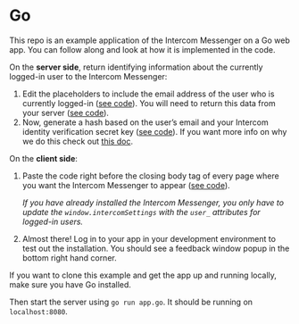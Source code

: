 # Go

This repo is an example application of the Intercom Messenger on a Go web app. You can follow along and look at how it is implemented in the code.

On the **server side**, return identifying information about the currently logged-in user to the Intercom Messenger:
1. Edit the placeholders to include the email address of the user who is currently logged-in ([see code](https://github.com/intercom/intercom-install-examples/blob/14465ba85d0cfbca63e12a7e72efa1c2294d0d58/go/app.go#L37)). You will need to return this data from your server ([see code](https://github.com/intercom/intercom-install-examples/blob/14465ba85d0cfbca63e12a7e72efa1c2294d0d58/go/app.go#L41)).
1. Now, generate a hash based on the user’s email and your Intercom identity verification secret key ([see code](https://github.com/intercom/intercom-install-examples/blob/14465ba85d0cfbca63e12a7e72efa1c2294d0d58/go/app.go#L39)). If you want more info on why we do this check out [this doc](https://docs.intercom.com/configure-intercom-for-your-product-or-site/staying-secure/enable-identity-verification-on-your-web-product).

On the **client side**:
1. Paste the code right before the closing body tag of every page where you want the Intercom Messenger to appear ([see code](https://github.com/intercom/intercom-install-examples/blob/14465ba85d0cfbca63e12a7e72efa1c2294d0d58/go/layout.html#L16)).

   *If you have already installed the Intercom Messenger, you only have to update the `window.intercomSettings` with the `user_` attributes for logged-in users.*

1. Almost there! Log in to your app in your development environment to test out the installation. You should see a feedback window popup in the bottom right hand corner.

If you want to clone this example and get the app up and running locally, make sure you have Go installed.

Then start the server using `go run app.go`. It should be running on `localhost:8080`.
